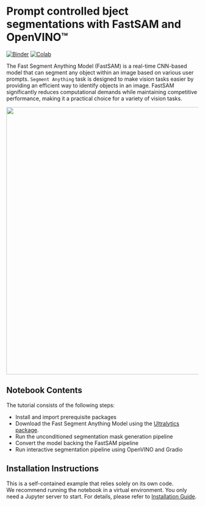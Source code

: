 # Prompt controlled bject segmentations with FastSAM and OpenVINO™

[![Binder](https://mybinder.org/badge_logo.svg)](https://mybinder.org/v2/gh/openvinotoolkit/openvino_notebooks/HEAD?filepath=notebooks%2F250-music-generation%2F250-music-generation.ipynb)
[![Colab](https://colab.research.google.com/assets/colab-badge.svg)](https://colab.research.google.com/github/openvinotoolkit/openvino_notebooks/blob/main/notebooks/250-music-generation/250-music-generation.ipynb)

The Fast Segment Anything Model (FastSAM) is a real-time CNN-based model that can segment any object within an image based on various user prompts. `Segment Anything` task is designed to make vision tasks easier by providing an efficient way to identify objects in an image. FastSAM significantly reduces computational demands while maintaining competitive performance, making it a practical choice for a variety of vision tasks.

<img src="https://user-images.githubusercontent.com/26833433/248551984-d98f0f6d-7535-45d0-b380-2e1440b52ad7.jpg" width=700>

## Notebook Contents
The tutorial consists of the following steps:

- Install and import prerequisite packages
- Download the Fast Segment Anything Model using the [Ultralytics package](https://docs.ultralytics.com/).
- Run the unconditioned segmentation mask generation pipeline
- Convert the model backing the FastSAM pipeline
- Run interactive segmentation pipeline using OpenVINO and Gradio

## Installation Instructions

This is a self-contained example that relies solely on its own code.</br>
We recommend running the notebook in a virtual environment. You only need a Jupyter server to start.
For details, please refer to [Installation Guide](../../README.md).
